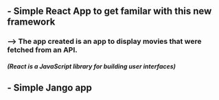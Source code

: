 ## - Simple React App to get familar with this new framework

### --> The app created is an app to display movies that were fetched from an API.

##### (React is a JavaScript library for building user interfaces)

## - Simple Jango app
